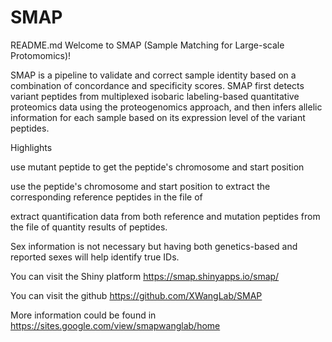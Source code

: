 # SMAP
README.md
Welcome to SMAP (Sample Matching for Large-scale Protomomics)!

SMAP is a pipeline to validate and correct sample identity based on a combination of concordance and specificity scores. SMAP first detects variant peptides from multiplexed isobaric labeling-based quantitative proteomics data using the proteogenomics approach, and then infers allelic information for each sample based on its expression level of the variant peptides.

Highlights

use mutant peptide to get the peptide's chromosome and start position

use the peptide's chromosome and start position to extract the corresponding reference peptides in the file of

extract quantification data from both reference and mutation peptides from the file of quantity results of peptides.

Sex information is not necessary but having both genetics-based and reported sexes will help identify true IDs.

You can visit the Shiny platform https://smap.shinyapps.io/smap/

You can visit the github https://github.com/XWangLab/SMAP

More information could be found in https://sites.google.com/view/smapwanglab/home
